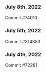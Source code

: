 ### July 8th, 2022

Commit #74010

### July 5th, 2022

Commit #314353


### July 4th, 2022

Commit #72281
